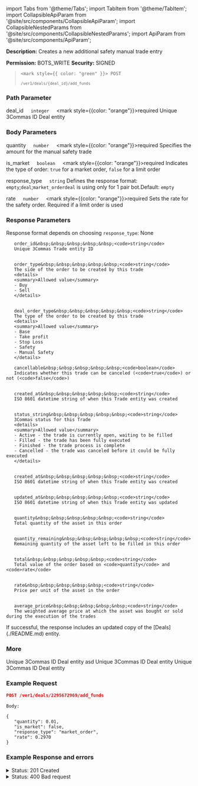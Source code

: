import Tabs from '@theme/Tabs';
import TabItem from '@theme/TabItem';
import CollapsibleApiParam from '@site/src/components/CollapsibleApiParam';
import CollapsibleNestedParams from '@site/src/components/CollapsibleNestedParams';
import ApiParam from '@site/src/components/ApiParam';

**Description:** Creates a new additional safety manual trade entry

**Permission:** BOTS_WRITE
**Security:** SIGNED

<blockquote>

<code><mark style={{ color: "green" }}> POST </mark></code>

<code>`/ver1/deals/{deal_id}/add_funds`</code>

</blockquote>

### Path Parameter

   deal_id&nbsp;&nbsp;&nbsp;&nbsp;&nbsp;<code>integer</code>&nbsp;&nbsp;&nbsp;&nbsp;&nbsp;<mark style={{color: "orange"}}>required</mark>
   Unique 3Commas ID Deal entity

### Body Parameters

   quantity&nbsp;&nbsp;&nbsp;&nbsp;&nbsp;<code>number</code>&nbsp;&nbsp;&nbsp;&nbsp;&nbsp;<mark style={{color: "orange"}}>required</mark>
   Specifies the amount for the manual safety trade

   is_market&nbsp;&nbsp;&nbsp;&nbsp;&nbsp;<code>boolean</code>&nbsp;&nbsp;&nbsp;&nbsp;&nbsp;<mark style={{color: "orange"}}>required</mark>
   Indicates the type of order: <code>true</code> for a market order, <code>false</code> for a limit order

   response_type&nbsp;&nbsp;&nbsp;&nbsp;&nbsp;<code>string</code>
   Defines the response format: <code>empty</code>;<code>deal</code>;<code>market_order</code><code>deal</code> is using only for 1 pair bot.Default: <code>empty</code>

   rate&nbsp;&nbsp;&nbsp;&nbsp;&nbsp;<code>number</code>&nbsp;&nbsp;&nbsp;&nbsp;&nbsp;<mark style={{color: "orange"}}>required</mark>
   Sets the rate for the safety order. Required if a limit order is used

### Response Parameters

Response format depends on choosing <code>response_type</code>:
<Tabs>
  <TabItem value="empty" label="empty" default>
    None
  </TabItem>
  <TabItem value="market_order" label="market_order">

       order_id&nbsp;&nbsp;&nbsp;&nbsp;&nbsp;<code>string</code>
       Unique 3Commas Trade entity ID
    
    
       order_type&nbsp;&nbsp;&nbsp;&nbsp;&nbsp;<code>string</code>
       The side of the order to be created by this trade
       <details>
       <summary>Allowed value</summary>
       - Buy
       - Sell
       </details>
    
    
       deal_order_type&nbsp;&nbsp;&nbsp;&nbsp;&nbsp;<code>string</code>
       The type of the order to be created by this trade
       <details>
       <summary>Allowed value</summary>
       - Base
       - Take profit
       - Stop Loss
       - Safety
       - Manual Safety
       </details>    
    
       cancellable&nbsp;&nbsp;&nbsp;&nbsp;&nbsp;<code>boolean</code>
       Indicates whether this trade can be canceled (<code>true</code>) or not (<code>false</code>)
    
    
       created_at&nbsp;&nbsp;&nbsp;&nbsp;&nbsp;<code>string</code>
       ISO 8601 datetime string of when this Trade entity was created
    
    
       status_string&nbsp;&nbsp;&nbsp;&nbsp;&nbsp;<code>string</code>
       3Commas status for this Trade
       <details>
       <summary>Allowed value</summary>
       - Active - the trade is currently open, waiting to be filled
       - Filled - the trade has been fully executed
       - Finished - the trade process is complete
       - Cancelled - the trade was canceled before it could be fully executed
       </details>
    
    
       created_at&nbsp;&nbsp;&nbsp;&nbsp;&nbsp;<code>string</code>
       ISO 8601 datetime string of when this Trade entity was created
    
    
       updated_at&nbsp;&nbsp;&nbsp;&nbsp;&nbsp;<code>string</code>
       ISO 8601 datetime string of when this Trade entity was updated
    
    
       quantity&nbsp;&nbsp;&nbsp;&nbsp;&nbsp;<code>string</code>
       Total quantity of the asset in this order
    
    
       quantity_remaining&nbsp;&nbsp;&nbsp;&nbsp;&nbsp;<code>string</code>
       Remaining quantity of the asset left to be filled in this order
    
    
       total&nbsp;&nbsp;&nbsp;&nbsp;&nbsp;<code>string</code>
       Total value of the order based on <code>quantity</code> and <code>rate</code>
    
    
       rate&nbsp;&nbsp;&nbsp;&nbsp;&nbsp;<code>string</code>
       Price per unit of the asset in the order
    
    
       average_price&nbsp;&nbsp;&nbsp;&nbsp;&nbsp;<code>string</code>
       The weighted average price at which the asset was bought or sold during the execution of the trades
    
  </TabItem>
  <TabItem value="deal" label="deal">
    If successful, the response includes an updated copy of the [Deals](./README.md) entity.
  </TabItem>
</Tabs>

### More

<ApiParam name='deal_id' type='integer' id="deal_id" required>
  Unique 3Commas ID Deal entity
</ApiParam>

<CollapsibleApiParam name="charge" type="nullable string" id="charge" required>
asd
</CollapsibleApiParam>

<CollapsibleApiParam name="charge" type="nullable string">
  <CollapsibleNestedParams>
    <CollapsibleNestedParams>
      <ApiParam name='deal_id' type='integer'>
        Unique 3Commas ID Deal entity
      </ApiParam>
      <ApiParam name='deal_id' type='integer' required>
        Unique 3Commas ID Deal entity
      </ApiParam>
    </CollapsibleNestedParams>
  </CollapsibleNestedParams>
</CollapsibleApiParam>

### Example Request

```json
POST /ver1/deals/2295672969/add_funds
````

```
Body:

{
   "quantity": 0.01,
   "is_market": false,
   "response_type": "market_order",
   "rate": 0.2970
}

```

### Example Response and errors

<details>
<summary>Status: 201 Created</summary>

```json
{
    "order_id": "1110817001",
    "order_type": "SELL",
    "deal_order_type": "Manual Safety",
    "cancellable": true,
    "status_string": "Active",
    "created_at": "2024-11-11T16:46:59.479Z",
    "updated_at": "2024-11-11T16:46:59.479Z",
    "quantity": "0.0",
    "quantity_remaining": "0.0",
    "total": "0.0",
    "rate": "0.297",
    "average_price": "0.0"
}
```

</details>

<details>
<summary>Status: 400 Bad request</summary>
```
{
    "error": "record_invalid",
    "error_description": "Invalid parameters",
    "error_attributes": {
        "rate": [
            "is missing"
        ]
    }
}
```
</details>
